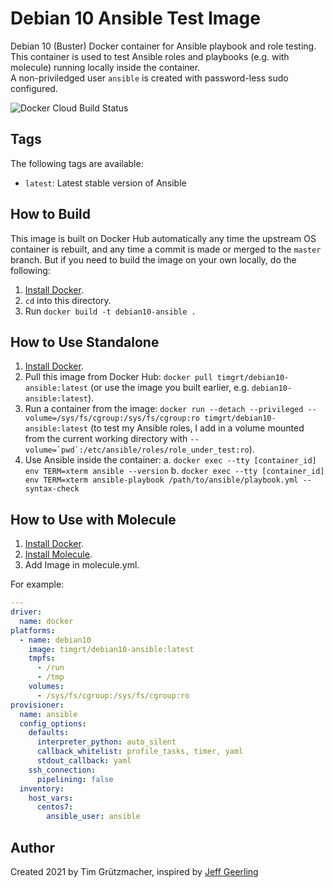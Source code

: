# Debian 10 Ansible Test Image

Debian 10 (Buster) Docker container for Ansible playbook and role testing.  
This container is used to test Ansible roles and playbooks (e.g. with molecule) running locally inside the container.  
A non-priviledged user `ansible` is created with password-less sudo configured.

![Docker Cloud Build Status](https://img.shields.io/docker/cloud/build/timgrt/debian10-ansible)

## Tags

The following tags are available:

  - `latest`: Latest stable version of Ansible

## How to Build

This image is built on Docker Hub automatically any time the upstream OS container is rebuilt, and any time a commit is made or merged to the `master` branch. But if you need to build the image on your own locally, do the following:

  1. [Install Docker](https://docs.docker.com/engine/installation/).
  2. `cd` into this directory.
  3. Run `docker build -t debian10-ansible .`

## How to Use Standalone

  1. [Install Docker](https://docs.docker.com/engine/installation/).
  2. Pull this image from Docker Hub: `docker pull timgrt/debian10-ansible:latest` (or use the image you built earlier, e.g. `debian10-ansible:latest`).
  3. Run a container from the image: `docker run --detach --privileged --volume=/sys/fs/cgroup:/sys/fs/cgroup:ro timgrt/debian10-ansible:latest` (to test my Ansible roles, I add in a volume mounted from the current working directory with ``--volume=`pwd`:/etc/ansible/roles/role_under_test:ro``).
  4. Use Ansible inside the container:
    a. `docker exec --tty [container_id] env TERM=xterm ansible --version`
    b. `docker exec --tty [container_id] env TERM=xterm ansible-playbook /path/to/ansible/playbook.yml --syntax-check`

## How to Use with Molecule

  1. [Install Docker](https://docs.docker.com/engine/installation/).
  2. [Install Molecule](https://molecule.readthedocs.io/en/latest/installation.html).
  3. Add Image in molecule.yml.

For example:
```yaml
---
driver:
  name: docker
platforms:
  - name: debian10
    image: timgrt/debian10-ansible:latest
    tmpfs:
      - /run
      - /tmp
    volumes:
      - /sys/fs/cgroup:/sys/fs/cgroup:ro
provisioner:
  name: ansible
  config_options:
    defaults:
      interpreter_python: auto_silent
      callback_whitelist: profile_tasks, timer, yaml
      stdout_callback: yaml
    ssh_connection:
      pipelining: false
  inventory:
    host_vars:
      centos7:
        ansible_user: ansible
```

## Author

Created 2021 by Tim Grützmacher, inspired by [Jeff Geerling](https://www.jeffgeerling.com/)
